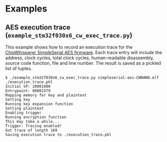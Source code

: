 # Examples

## AES execution trace (`example_stm32f030x6_cw_exec_trace.py`)

This example shows how to record an execution trace for the [ChipWhisperer
SimpleSerial AES firmware](https://github.com/newaetech/chipwhisperer/tree/develop/hardware/victims/firmware/simpleserial-aes).
Each trace entry will include the address, clock cycles, total clock cycles,
human-readable disassembly, source code function, file and line number.
The result is saved as a pickled list of tuples.

```
$ ./example_stm32f030x6_cw_exec_trace.py simpleserial-aes-CWNANO.elf ./execution_trace.pkl
Initial SP: 20001000
Entrypoint: 08001579
Mapping memory for key and plaintext
Setting key
Running key expansion function
Setting plaintext
Enabling trigger
Running encryption function
This may take a while...
Trigger: Tracing enabled!
Got trace of length 169
Saving execution trace to ./execution_trace.pkl
```